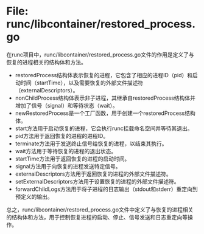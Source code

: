 # File: runc/libcontainer/restored_process.go

在runc项目中，runc/libcontainer/restored_process.go文件的作用是定义了与恢复的进程相关的结构体和方法。

- restoredProcess结构体表示恢复的进程，它包含了相应的进程ID（pid）和启动时间（startTime），以及需要恢复的外部文件描述符（externalDescriptors）。
- nonChildProcess结构体表示非子进程，其继承自restoredProcess结构体并增加了信号（signal）和等待状态（wait）。
- newRestoredProcess是一个工厂函数，用于创建一个restoredProcess结构体。
- start方法用于启动恢复的进程，它会执行runc挂载命名空间并等待其退出。
- pid方法用于返回恢复的进程的进程ID。
- terminate方法用于发送终止信号给恢复的进程，以结束其执行。
- wait方法用于等待恢复的进程的退出状态。
- startTime方法用于返回恢复的进程的启动时间。
- signal方法用于向恢复的进程发送特定信号。
- externalDescriptors方法用于返回恢复的进程的外部文件描述符。
- setExternalDescriptors方法用于设置恢复的进程的外部文件描述符。
- forwardChildLogs方法用于将子进程的日志输出（stdout和stderr）重定向到预定义的输出。

总之，runc/libcontainer/restored_process.go文件中定义了与恢复的进程相关的结构体和方法，用于控制恢复进程的启动、停止、信号发送和日志重定向等操作。


